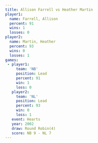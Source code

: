 ```yaml
---
title: Allison Farrell vs Heather Martin
player1:                
  name: Farrell, Allison
  percent: 91           
  wins: 1               
  losses: 0             
player2:                
  name: Martin, Heather 
  percent: 93           
  wins: 0               
  losses: 1             
games:
 - player1:        
     team: 'NB'    
     position: Lead
     percent: 91   
     win: 1        
     loss: 0       
   player2:        
     team: 'NL'    
     position: Lead
     percent: 93   
     win: 0        
     loss: 1       
   event: Hearts       
   year: 2002          
   draw: Round Robin(4)
   score: NB 9 - NL 7  
---
```

